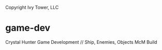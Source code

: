 Copyright Ivy Tower, LLC
# game-dev
Crystal Hunter Game Development // Ship, Enemies, Objects
McM Build
